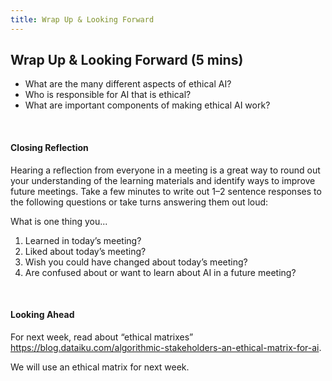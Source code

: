 ```yaml
---
title: Wrap Up & Looking Forward
---
```


## Wrap Up & Looking Forward (5 mins)

* What are the many different aspects of ethical AI? 
* Who is responsible for AI that is ethical? 
* What are important components of making ethical AI work?

<br>

#### Closing Reflection
Hearing a reflection from everyone in a meeting is a great way to round out your understanding of the learning materials and identify ways to improve future meetings. Take a few minutes to write out 1–2 sentence responses to the following questions or take turns answering them out loud: 

What is one thing you...					
1. Learned in today’s meeting?
1. Liked about today’s meeting? 
1. Wish you could have changed about today’s meeting? 
1. Are confused about or want to learn about AI in a future meeting?

<br>

#### Looking Ahead
For next week, read about “ethical matrixes” https://blog.dataiku.com/algorithmic-stakeholders-an-ethical-matrix-for-ai. 

We will use an ethical matrix for next week. 
